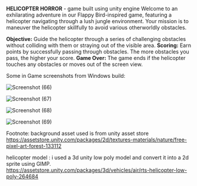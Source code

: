 **HELICOPTER HORROR**  - game built using unity engine
Welcome to an exhilarating adventure in our Flappy Bird-inspired game, featuring a helicopter navigating through a lush jungle environment.
Your mission is to maneuver the helicopter skillfully to avoid various otherworldly obstacles.

**Objective:** Guide the helicopter through a series of challenging obstacles without colliding with them or straying out of the visible area.
**Scoring:** Earn points by successfully passing through obstacles. The more obstacles you pass, the higher your score.
**Game Over:** The game ends if the helicopter touches any obstacles or moves out of the screen view.

Some in Game screenshots from Windows build:

![Screenshot (66)](https://github.com/PatelHarshitt/Helicopter-horror/assets/143261807/141e7349-aa66-4f23-80f3-c1550b54a8e7)

![Screenshot (67)](https://github.com/PatelHarshitt/Helicopter-horror/assets/143261807/39dc7ab8-506a-4c57-925a-9e7119799f1c)

![Screenshot (68)](https://github.com/PatelHarshitt/Helicopter-horror/assets/143261807/bf2aa32c-2bd9-4e26-b674-60c2536d5787)

![Screenshot (69)](https://github.com/PatelHarshitt/Helicopter-horror/assets/143261807/57ff5345-6fab-4186-94bb-60241fc69518)


Footnote:
background asset used is from unity asset store 
https://assetstore.unity.com/packages/2d/textures-materials/nature/free-pixel-art-forest-133112

helicopter model : i used a 3d unity low poly model and convert it into a 2d sprite using GIMP.
https://assetstore.unity.com/packages/3d/vehicles/air/rts-helicopter-low-poly-264684
